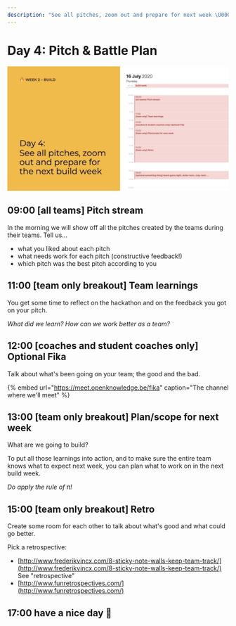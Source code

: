 ```yaml
---
description: "See all pitches, zoom out and prepare for next week \U0001F525"
---
```


# Day 4: Pitch & Battle Plan

![](../../.gitbook/assets/osoc-2020-cal-week-2.004%20%281%29.jpeg)

## 09:00 \[all teams\] Pitch stream

In the morning we will show off all the pitches created by the teams during their teams. Tell us...

* what you liked about each pitch
* what needs work for each pitch \(constructive feedback!\)
* which pitch was the best pitch according to you

## 11:00 \[team only breakout\] Team learnings

You get some time to reflect on the hackathon and on the feedback you got on your pitch.

_What did we learn? How can we work better as a team?_

## 12:00 \[coaches and student coaches only\] Optional Fika

Talk about what's been going on your team; the good and the bad.

{% embed url="https://meet.openknowledge.be/fika" caption="The channel where we\'ll meet" %}

## 13:00 \[team only breakout\] Plan/scope for next week

What are we going to build?

To put all those learnings into action, and to make sure the entire team knows what to expect next week, you can plan what to work on in the next build week.

_Do apply the rule of π!_

## 15:00 \[team only breakout\] Retro

Create some room for each other to talk about what's good and what could go better.

Pick a retrospective:

* [http://www.frederikvincx.com/8-sticky-note-walls-keep-team-track/](http://www.frederikvincx.com/8-sticky-note-walls-keep-team-track/) See "retrospective"
* [http://www.funretrospectives.com/](http://www.funretrospectives.com/)

## 17:00 have a nice day 🥳


